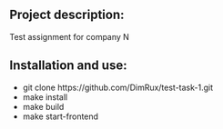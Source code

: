 <h2>Project description:</h2>
<p>Test assignment for company N</p>

<h2>Installation and use:</h2>
<ul>
  <li>git clone https://github.com/DimRux/test-task-1.git</li>
  <li>make install</li>
  <li>make build</li>
  <li>make start-frontend</li>
</ul>
